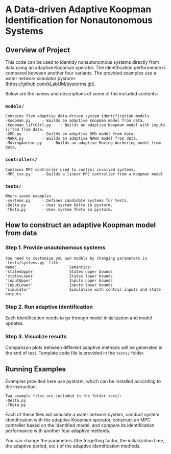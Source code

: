 # A Data-driven Adaptive Koopman Identification for Nonautonomous Systems

## Overview of Project 

This code can be used to identidy nonautonomous systems directly from data using an adaptive Koopman operator.
The identification performence is compared between another four variants. 
The provided examples use a water network simulator pystorm (https://github.com/kLabUM/pystorms.git).

Below are the names and descriptions of some of the included contents:

### `models/`
	Contains five adaptive data-driven system identification models.
	-Koopman.py		- Builds an adaptive Koopman model from data.
	-Koopman_liftCtrl.py	- Builds an adaptive Koopman model with imputs lifted from data.
	-DMD.py			- Builds an adaptive DMD model from data.
	-NARX.py 		- Builds an adaptive NARX model from data.
	-MovingAnchor.py	- Builds an adaptive Moving Anchoring model from data.
	
### `controllers/`
	Contains MPC controller used to control involved systems.
	-MPC_cvx.py		- Builds a linear MPC controller from a Koopman model
	
### `tests/`      		
	Where saved examples
	-systems.py		- Defines candidate systems for tests.
	-Delta.py		- Uses system Delta in pystorm.
	-Theta.py		- Uses system Theta in pystorm.	


## How to construct an adaptive Koopman model from data

### Step 1. Provide unautonomous systems
	You need to customize you own models by changing parameters in `tests/systems.py` file:
	Name:                       Semantics:
	'statesUpper'               States upper bounds
	'statesLower'               States lower bounds
	'inputUpper'                Inputs upper bounds
	'inputLower'                Inputs lower bounds
	'simulator'                 Simulation with control inputs and state outputs 

### Step 2. Run adaptive identification 
Each identification needs to go through model initialization and model updates. 

### Step 3. Visualize results
Comparison plots between different adaptive methods will be generated in the end of test.
Template code file is provided in the `tests/` folder.


## Running Examples
Examples provided here use pystorm, which can be installed according to the instruction.

	Two example files are included in the folder test/:
	-Delta.py
	-Theta.py

Each of these files will simulate a water network system, conduct system identification with the adaptive Koopman operator, construct an MPC controller based on the identified model, and compare its identification performance with another four adaptive methods.

You can change the parameters (the forgetting factor, the initialization time, the adaptive period, etc.) of the adaptive identification methods.
